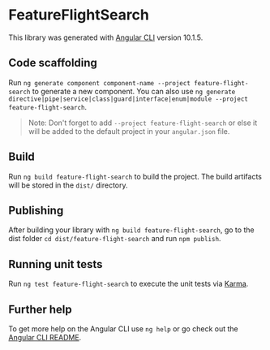 # FeatureFlightSearch

This library was generated with [Angular CLI](https://github.com/angular/angular-cli) version 10.1.5.

## Code scaffolding

Run `ng generate component component-name --project feature-flight-search` to generate a new component. You can also use `ng generate directive|pipe|service|class|guard|interface|enum|module --project feature-flight-search`.
> Note: Don't forget to add `--project feature-flight-search` or else it will be added to the default project in your `angular.json` file. 

## Build

Run `ng build feature-flight-search` to build the project. The build artifacts will be stored in the `dist/` directory.

## Publishing

After building your library with `ng build feature-flight-search`, go to the dist folder `cd dist/feature-flight-search` and run `npm publish`.

## Running unit tests

Run `ng test feature-flight-search` to execute the unit tests via [Karma](https://karma-runner.github.io).

## Further help

To get more help on the Angular CLI use `ng help` or go check out the [Angular CLI README](https://github.com/angular/angular-cli/blob/master/README.md).
